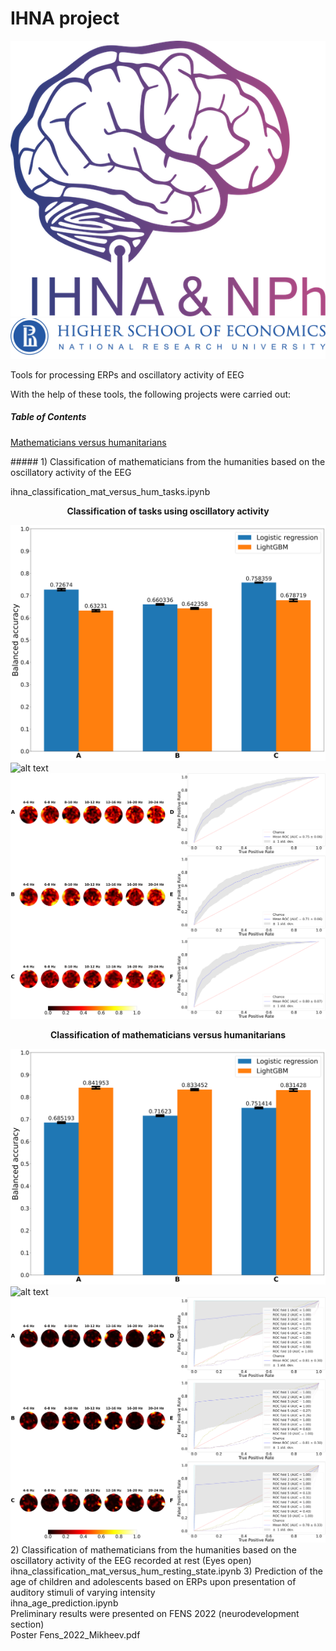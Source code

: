 # IHNA project

![alt text](inst_logos/IHNA_logo.png)
![alt text](inst_logos/hse_img.png)

Tools for processing ERPs and oscillatory activity of EEG

With the help of these tools, the following projects were carried out:

##### Table of Contents

[Mathematicians versus humanitarians](#link1)

<a name="link1"/>
##### 1) Classification of mathematicians from the humanities based on the oscillatory activity of the EEG 

ihna_classification_mat_versus_hum_tasks.ipynb

<!--suppress HtmlDeprecatedAttribute -->
<div align="center"> <b>Classification of tasks using oscillatory activity</b> </div>

![alt text](article_figures/accuracy_ind_tasks_math.png)
![alt text](article_figures/log_reg_ind_tasks_math.png)
![alt text](article_figures/lgb_ind_tasks_math.png)
<div align="center"> <b>Classification of mathematicians versus humanitarians</b> </div>

![alt text](article_figures/accuracy_cross_subject_group.png)
![alt text](article_figures/log_reg_cross_subject_group.png)
![alt text](article_figures/lgb_cross_subject_group.png)
2) Classification of mathematicians from the humanities based on the oscillatory activity of the EEG recorded at rest 
(Eyes open)\
ihna_classification_mat_versus_hum_resting_state.ipynb
3) Prediction of the age of children and adolescents based on ERPs upon presentation of auditory        stimuli
of varying intensity\
ihna_age_prediction.ipynb\
Preliminary results were presented on FENS 2022 (neurodevelopment section)\
Poster Fens_2022_Mikheev.pdf

